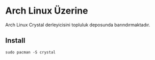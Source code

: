 # Arch Linux Üzerine

Arch Linux Crystal derleyicisini topluluk deposunda barındırmaktadır.

## Install

```
sudo pacman -S crystal
```
